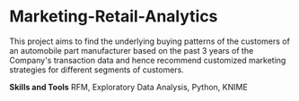 # Marketing-Retail-Analytics
This project aims to find the underlying buying patterns of the customers of an automobile part manufacturer based on the past 3 years of the Company's transaction data and hence recommend customized marketing strategies for different segments of customers.

**Skills and Tools**
RFM, Exploratory Data Analysis, Python, KNIME
